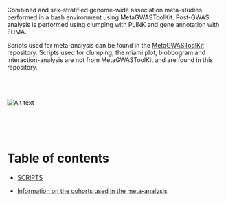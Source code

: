 Combined and sex-stratified genome-wide association meta-studies performed in a bash environment using  MetaGWASToolKit. Post-GWAS analysis is performed using clumping with PLINK and gene annotation with FUMA. 

Scripts used for meta-analysis can be found in the [MetaGWASToolKit](https://github.com/swvanderlaan/MetaGWASToolKit.git) repository. 
Scripts used for clumping, the miami plot, blobbogram and interaction-analysis are not from MetaGWASToolKit and are found in this repository.

<br><br><br>
![Alt text](https://github.com/xEmz/Avans-files/blob/7f6cabeae3695aa0ae919431334bd84b097264d1/cIMT-meta.drawio.png)

</br></br></br>
# Table of contents


- [SCRIPTS](https://github.com/xEmz/UMC-GWAS-cIMT/tree/main/Meta-analysis/SCRIPTS)


- [Information on the cohorts used in the meta-analysis](https://github.com/xEmz/UMC-GWAS-cIMT/blob/main/Meta-analysis/Cohort_Data.xlsx)
